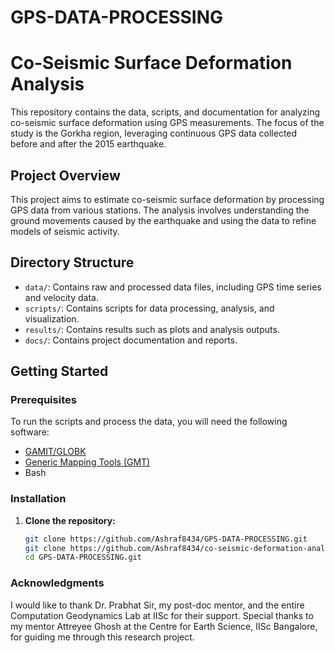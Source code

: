 # GPS-DATA-PROCESSING

# Co-Seismic Surface Deformation Analysis

This repository contains the data, scripts, and documentation for analyzing co-seismic surface deformation using GPS measurements. The focus of the study is the Gorkha region, leveraging continuous GPS data collected before and after the 2015 earthquake.

## Project Overview

This project aims to estimate co-seismic surface deformation by processing GPS data from various stations. The analysis involves understanding the ground movements caused by the earthquake and using the data to refine models of seismic activity.

## Directory Structure

- `data/`: Contains raw and processed data files, including GPS time series and velocity data.
- `scripts/`: Contains scripts for data processing, analysis, and visualization.
- `results/`: Contains results such as plots and analysis outputs.
- `docs/`: Contains project documentation and reports.

## Getting Started

### Prerequisites

To run the scripts and process the data, you will need the following software:

- [GAMIT/GLOBK](http://geoweb.mit.edu/gg/)
- [Generic Mapping Tools (GMT)](https://www.generic-mapping-tools.org/)
- Bash

### Installation

1. **Clone the repository:**
   ```bash
   git clone https://github.com/Ashraf8434/GPS-DATA-PROCESSING.git
   git clone https://github.com/Ashraf8434/co-seismic-deformation-analysis.git
   cd GPS-DATA-PROCESSING.git

 ### Acknowledgments

I would like to thank Dr. Prabhat Sir, my post-doc mentor, and the entire Computation Geodynamics Lab at IISc for their support. Special thanks to my mentor Attreyee Ghosh at the Centre for Earth Science, IISc Bangalore, for guiding me through this research project.
